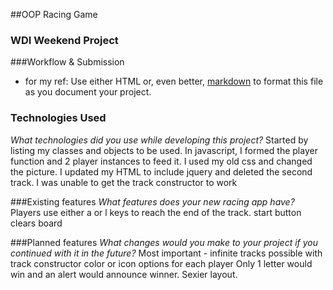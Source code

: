 ##OOP Racing Game
### WDI Weekend Project

###Workflow & Submission

* for my ref: Use either HTML or, even better, [markdown](https://github.com/adam-p/markdown-here/wiki/Markdown-Cheatsheet) to format this file as you document your project.



### Technologies Used
*What technologies did you use while developing this project?*
Started by listing my classes and objects to be used. In javascript, I formed the player function and 2 player instances to feed it. I used my old css and changed the picture. I updated my HTML to include jquery and deleted the second track. I was unable to get the track constructor to work

###Existing features
*What features does your new racing app have?*
Players use either a or l keys to reach the end of the track. 
start button clears board

###Planned features
*What changes would you make to your project if you continued with it in the future?*
Most important  - infinite tracks possible with track constructor
color or icon options for each player
Only 1 letter would win and an alert would announce winner.
Sexier layout.

